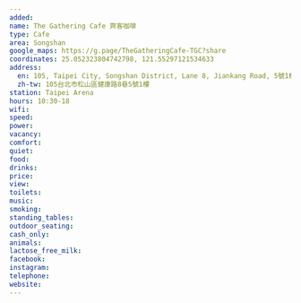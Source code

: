 ```yaml
---
added: 
name: The Gathering Cafe 齊客咖啡
type: Cafe
area: Songshan
google_maps: https://g.page/TheGatheringCafe-TGC?share
coordinates: 25.052323804742798, 121.55297121534633
address:
  en: 105, Taipei City, Songshan District, Lane 8, Jiankang Road, 5號1樓
  zh-tw: 105台北市松山區健康路8巷5號1樓
station: Taipei Arena
hours: 10:30-18
wifi: 
speed: 
power: 
vacancy: 
comfort: 
quiet: 
food: 
drinks: 
price: 
view: 
toilets: 
music: 
smoking: 
standing_tables: 
outdoor_seating: 
cash_only: 
animals: 
lactose_free_milk: 
facebook: 
instagram: 
telephone: 
website: 
---
```

